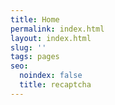 ```yaml
---
title: Home
permalink: index.html
layout: index.html
slug: ''
tags: pages
seo:
  noindex: false
  title: recaptcha
---
```



